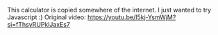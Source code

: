 This calculator is copied somewhere of the internet. I just wanted to try Javascript :)
Original video: https://youtu.be/I5kj-YsmWjM?si=fThsyRUPklJaxEs7
